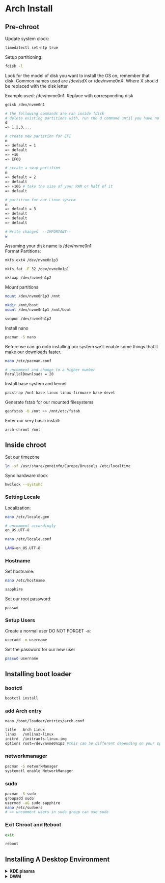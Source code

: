 # Arch Install

## Pre-chroot

Update system clock:
```sh
timedatectl set-ntp true
```

Setup partitioning:
```sh
fdisk -l
```
Look for the model of disk you want to install the OS on, remember that disk. Common names used are /dev/sdX or /dev/nvme0nX. Where X should be replaced with the disk letter

Example used: /dev/nvme0n1. Replace with corresponding disk

```sh
gdisk /dev/nvme0n1

# the following commands are ran inside fdisk
# delete existing partitions with, run the d command until you have no partitions left
d
=> 1,2,3,...

# create new partition for EFI
n
=> default = 1
=> default
=> +1G
=> EF00

# create a swap partition
n
=> default = 2
=> default
=> +16G # take the size of your RAM or half of it
=> default

# partition for our Linux system
n
=> default = 3
=> default
=> default
=> default

# Write changes  --IMPORTANT--
w
```

Assuming your disk name is /dev/nvme0n1  
Format Partitions:
```bash
mkfs.ext4 /dev/nvme0n1p3

mkfs.fat -F 32 /dev/nvme0n1p1

mkswap /dev/nvme0n1p2
```

Mount partitions
```bash
mount /dev/nvme0n1p3 /mnt

mkdir /mnt/boot
mount /dev/nvme0n1p1 /mnt/boot

swapon /dev/nvme0n1p2
```

Install nano
```sh
pacman -S nano
```

Before we can go onto installing our system we'll enable some things that'll make our downloads faster.
```bash
nano /etc/pacman.conf

# uncomment and change to a higher number
ParallelDownloads = 20
```

Install base system and kernel
```bash
pacstrap /mnt base linux linux-firmware base-devel
```

Generate fstab for our mounted filesystems
```bash
genfstab -U /mnt >> /mnt/etc/fstab
```

Enter our very basic install:
```bash
arch-chroot /mnt
```

## Inside chroot

Set our timezone
```bash
ln -sf /usr/share/zoneinfo/Europe/Brussels /etc/localtime
```

Sync hardware clock
```bash
hwclock --systohc
```

### Setting Locale

Localization:
```bash
nano /etc/locale.gen

# uncomment accordingly
en_US.UTF-8
```

```bash
nano /etc/locale.conf

LANG=en_US.UTF-8
```

### Hostname

Set hostname:
```bash
nano /etc/hostname

sapphire
```

Set our root password:
```
passwd
```

### Setup Users
Create a normal user DO NOT FORGET `-m`:
```bash
useradd -m username
```

Set the password for our new user
```bash
passwd username
```

## Installing boot loader
### bootctl
```bash
bootctl install
```
### add Arch entry  
`nano /boot/loadeer/entries/arch.conf`
```sh
title   Arch Linux
linux   /vmlinuz-linux
initrd  /initramfs-linux.img
options root=/dev/nvme0n1p3 #this can be different depending on your specific install
```

### networkmanager
```sh
pacman -S networkManager
systemctl enable NetworkManager
```
### sudo
```sh
pacman -S sudo
groupadd sudo
usermod -aG sudo sapphire
nano /etc/sudoers
# => uncomment users in sudo group can use sudo
```

### Exit Chroot and Reboot

```bash
exit

reboot
```

## Installing A Desktop Environment
<details><summary><b>KDE plasma</b></summary>
  
### Installing KDE plasma

`important` use plasma-desktop if you want a basic set of utilities like text editor, calculator, file explorer,....
```bash
pacman -S xorg-server plasma-meta
```

Enabling SDDM and NetworkManager (not sure if required but it doesn't hurt to do it anyways)
```bash
systemctl enable sddm NetworkManager
```

### Install a Terminal and file explorer
you can use others, we use these and they work great
flatpak is for software installation using discover
```bash
pacman -S konsole dolphin flatpak
```
---
</details>

<details><summary><b>DWM</b></summary>

### Installing DWM

Mandatory packages  
`sudo paru -S xorg-server xorg-xinit xorg-xrandr xorg-xsetroot picom dmenu`

Install DWM package
```sh
git clone https://github.com/sr/dwm.git
cd dwm
sudo make clean install
```

Copy the xinit file to your home home directory  
`cp /etc/X11/xinit/xinitrc ~/.xinitrc`

Edit xinit file for startup  
`nano ~/.xinitrc`

  Remove following lines
```
twm &
xclock -geometry 50x50-1+1 &
xterm -geometry 80x50+494+51 &
xterm -geometry 80x20+494-0 &
exec xterm -geometry 80x66+0+0 -name login
```
  Add following lines
```
# keyboard layout
setxkbmap en &

# Display resolution
xrandr --output Virtual-1 --mode 1920x1080 &

# Compositor
picom -f &

# execute DWM
exec dwm
```
`startx` to enter dwm  

### Automaticly call startx
`nano ~/.bash_profile`  
Add following code at the end of the file 
```
if [ -z "${DISPLAY}" ] && [ "${XDG_VTNR}" -eq 1 ]; then
  exec startx
fi
```

### Enable Wifi support
`paru -s networkmanager-dmenu-bluetoothfix-git`

open `networkmanager_dmenu` using dmenu

### Enable Sound
`paru pulseaudio`
`paru pamixer`

Add pulseaudio to xinit  
`nano ~/.xinitrc`  

Add `pulseaudio --start &` before `exec dwm`

You can change/unmute volume through pamixer command
Or you can patch DWM to use a hotkey patch

### Enable numlock on start
`paru numlockx`
`nano ~/.xinitrc`

Add `numlockx &` before `exec dwm`
</details>
